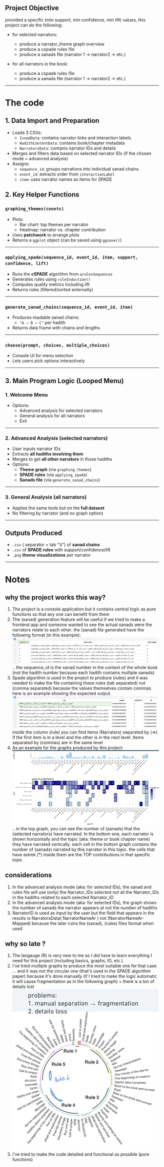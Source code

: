 ## **Project Objective**

provided a specific (min support, min confidence, min lift) values, this project can do the following:

* for selected narrators:

  * produce a narrator_theme graph overview
  * produce a cspade rules file
  * produce a sanads file (narrator 1 -> narrator2 -> etc.)
* for all narrators in the book:

  - produce a cspade rules file

  * produce a sanads file (narrator 1 -> narrator2 -> etc.)

---

# The code

## 1. **Data Import and Preparation**

* Loads 3 CSVs:
  * `IsnadData`: contains narrator links and interaction labels
  * `HadithContentData`: contains book/chapter metadata
  * `NarratorsData`: contains narrator IDs and details
* Merges and filters data based on selected narrator IDs (if the chosen mode = advanced analysis)
* Assigns:
  * `sequence_id`: groups narrations into individual sanad chains
  * `event_id`: extracts order from `interactionLabel`
  * `item`: uses narrator names as items for SPADE

## **2. Key Helper Functions**

### `graphing_themes(counts)`

* Plots:
  * Bar chart: top themes per narrator
  * Heatmap: narrator vs. chapter contribution
* Uses **patchwork** to arrange plots
* Returns a `ggplot` object (can be saved using `ggsave()`)

---

### `applying_spade(sequence_id, event_id, item, support, confidence, lift)`

* Runs the **cSPADE** algorithm from `arulesSequences`
* Generates rules using `ruleInduction()`
* Computes quality metrics including lift
* Returns rules (filtered/sorted externally)

---

### `generate_sanad_chains(sequence_id, event_id, item)`

* Produces readable sanad chains:
  * `"A → B → C"` per hadith
* Returns data frame with chains and lengths

---

### `choose(prompt, choices, multiple_choices)`

* Console UI for menu selection
* Lets users pick options interactively

---

## **3. Main Program Logic (Looped Menu)**

### 1. **Welcome Menu**

* Options:
  * Advanced analysis for selected narrators
  * General analysis for all narrators
  * Exit

---

### 2. **Advanced Analysis (selected narrators)**

* User inputs narrator IDs
* Extracts **all hadiths involving them**
* Merges to get **all other narrators** in those hadiths
* Options:
  * **Theme graph** (via `graphing_themes`)
  * **SPADE rules** (via `applying_spade`)
  * **Sanads file** (via `generate_sanad_chains`)

---

### 3. **General Analysis (all narrators)**

* Applies the same tools but on the **full dataset**
* No filtering by narrator (and no graph option)

---

## **Outputs Produced**

* `.csv` ( separator = tab "\\t") of **sanad chains**
* `.csv` of **SPADE rules** with support/confidence/lift
* `.png`  **theme visualizations** per narrator

---

# Notes

## why the project works this way?

1. The project is a console application but it contains central logic as pure functions so that any one can benefit from them
2. The (sanad) generation feature will be useful if we tried to make a frontend app and someone wanted to see the actual sanads were the narrators relate to each other. the (sanad) file generated have the following format (in this example): ![1751893876887](image/project_overview_1/1751893876887.png).. the sequence_id is the sanad number in the context of the whole book (not the hadith number because each hadith contains multiple sanads)
3. Spade algorithm is used in the project to produce (rules) and it was needed to make the file containing these rules (tab separated) not (comma separated) because the values themselves contain commas. here is an example showing the expected output![1751893453374](image/project_overview_1/1751893453374.png) inside the column (rule) you can find items (Narrators) separated by (=>) if the first item is in a level and the other is in the next level. Items separated by (commas) are in the same level
4. As an example for the graphs produced by this project: ![1751892043224](image/project_overview_1/1751892043224.png).. in the top graph, you can see the number of (sanads) that the (selected narrators) have narrated. In the bottom one, each narrator is shown horizontally and the topic (aka: theme or book chapter name) they have narrated vertically. each cell in the bottom graph contains the number of (sanads) narrated by this narrator in this topic. the cells that have astrek (*) inside them are the TOP contributions in that specific topic

## considerations

1. In the advanced analysis mode (aka: for selected IDs), the sanad and rules file will use (only) the Narrator_IDs selected not all the Narrator_IDs in the hadiths related to each selected Narrator_ID
2. In the advanced analysis mode (aka: for selected IDs), the graph shows the number of sanads the narrator appears at not the number of hadiths
3. NarratorID is used as input by the user but the field that appears in the results is NarratorsData( NarratorNameAr ) not (NarratorNameAr-Mapped) because the later ruins the (sanad), (rules) files format when used

## why so late ?

1. The langauge (R) is very new to me so I did have to learn everything I need for this project (including basics, graphs, IO, etc.)
2. I've tried multiple graphs to produce the most suitable one for that case ... and it was not the circular one (that's used in the SPADE algorithm paper) because it's done manually (if I tried to make the logic automatic it will cause fragmentation as in the following graph) + there is a ton of details lost![1751891744537](image/project_overview_1/1751891744537.png)
3. I've tried to make the code detailed and functional as possible (pure functions)
